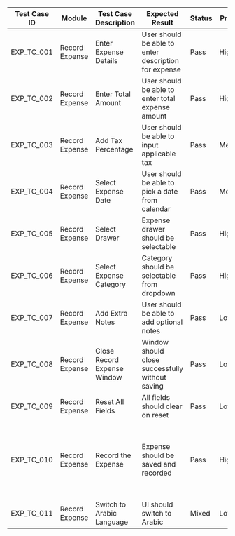 | Test Case ID     | Module           | Test Case Description                                             | Expected Result                                                  | Status | Priority | Notes                                              |
|------------------|------------------|-------------------------------------------------------------------|------------------------------------------------------------------|--------|----------|----------------------------------------------------|
| EXP_TC_001       | Record Expense   | Enter Expense Details                                             | User should be able to enter description for expense             | Pass   | High     |                                                    |
| EXP_TC_002       | Record Expense   | Enter Total Amount                                                | User should be able to enter total expense amount                | Pass   | High     |                                                    |
| EXP_TC_003       | Record Expense   | Add Tax Percentage                                                | User should be able to input applicable tax                      | Pass   | Medium   |                                                    |
| EXP_TC_004       | Record Expense   | Select Expense Date                                               | User should be able to pick a date from calendar                 | Pass   | Medium   |                                                    |
| EXP_TC_005       | Record Expense   | Select Drawer                                                     | Expense drawer should be selectable                             | Pass   | High     |                                                    |
| EXP_TC_006       | Record Expense   | Select Expense Category                                           | Category should be selectable from dropdown                      | Pass   | High     |                                                    |
| EXP_TC_007       | Record Expense   | Add Extra Notes                                                   | User should be able to add optional notes                        | Pass   | Low      |                                                    |
| EXP_TC_008       | Record Expense   | Close Record Expense Window                                       | Window should close successfully without saving                  | Pass   | Low      |                                                    |
| EXP_TC_009       | Record Expense   | Reset All Fields                                                  | All fields should clear on reset                                | Pass   | Low      |                                                    |
| EXP_TC_010       | Record Expense   | Record the Expense                                                | Expense should be saved and recorded                            | Pass   | High     | Some builds show: `call send from electron status is on pending` |
| EXP_TC_011       | Record Expense   | Switch to Arabic Language                                         | UI should switch to Arabic                                      | Mixed  | Low      | Fails on some builds                              |

